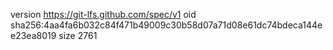 version https://git-lfs.github.com/spec/v1
oid sha256:4aa4fa6b032c84f471b49009c30b58d07a71d08e61dc74bdeca144ee23ea8019
size 2761
